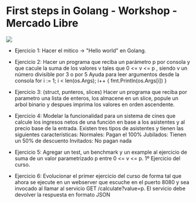 # First steps in Golang - Workshop - Mercado Libre

<a href="https://www.google.com.ar/search?q=golang+logo&tbm=isch&tbs=rimg:CdLq8w8dlun5IjjfEbD3DvnrqPzUU4aeVcFBiF6lcebDFb2-opOqw7Oc0_1979akt0VabetgxPw5cZbu9Ol2xmpKGeyoSCd8RsPcO-euoEQV1T9Ft_1e6DKhIJ_1NRThp5VwUERdAAnelh0Mb8qEgmIXqVx5sMVvRE4Cn-9wCR5nyoSCb6ik6rDs5zTEfzPfY6cGxW5KhIJ_13v1qS3RVpsRZjcYoAuw4rEqEgl62DE_1DlxluxH22tkkP_1VCIyoSCb06XbGakoZ7Efruz_1bMS-2d&tbo=u&sa=X&ved=0ahUKEwjZlZv-lpzXAhULHpAKHXhIAv0Q9C8IHw&biw=1440&bih=759&dpr=1#imgdii=pz8rUy2yLCOM_M:&imgrc=iF6lcebDFb3fUM:"><img src="https://secure.meetupstatic.com/photos/event/e/4/7/e/global_455218494.jpeg"/></a>


- Ejercicio 1: 
Hacer el mitico -> "Hello world" en Golang.

- Ejercicio 2: 
Hacer un programa que reciba un parámetro p por consola y que cacule la suma de los valores v tales que 0 <= v <= p , siendo v un número divisible por 3 o por 5
Ayuda para leer argumentos desde la consola
for i := 1; i < len(os.Args); i++ {
    fmt.Println(os.Args[i])
}

- Ejercicio 3: 
(struct, punteros, slices) Hacer un programa que reciba por parametro una lista de enteros, los almacene en un slice, popule un arbol binario y despues imprima los valores en orden ascendente.

- Ejercicio 4: 
Modelar la funcionalidad para un sistema de cines que calcule los ingresos netos de una función en base a los asistentes y al precio base de la entrada. Existen tres tipos de asistentes y tienen las siguientes características:
Normales: Pagan el 100%
Jubilados: Tienen un 50% de descuento
Invitados: No pagan nada

- Ejercicio 5: 
Agregar un test, un benchmark y un example al ejercicio de suma de un valor parametrizado p 
entre 0 <= v <= p.  1º Ejercicio del curso.

- Ejercicio 6: Evolucionar el primer ejercicio del curso de forma tal que ahora se ejecute 
en un webserver que escuche en el puerto 8080 y sea invocado al llamar al servicio 
GET /calculate?value=p. El servicio debe devolver la respuesta en formato JSON
